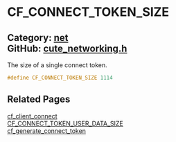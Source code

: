 [//]: # (This file is automatically generated by Cute Framework's docs parser.)
[//]: # (Do not edit this file by hand!)
[//]: # (See: https://github.com/RandyGaul/cute_framework/blob/master/samples/docs_parser.cpp)
[](../header.md ':include')

# CF_CONNECT_TOKEN_SIZE

Category: [net](/api_reference?id=net)  
GitHub: [cute_networking.h](https://github.com/RandyGaul/cute_framework/blob/master/include/cute_networking.h)  
---

The size of a single connect token.

```cpp
#define CF_CONNECT_TOKEN_SIZE 1114
```

## Related Pages

[cf_client_connect](/net/cf_client_connect.md)  
[CF_CONNECT_TOKEN_USER_DATA_SIZE](/net/cf_connect_token_user_data_size.md)  
[cf_generate_connect_token](/net/cf_generate_connect_token.md)  
